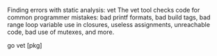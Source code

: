Finding errors with static analysis: vet
The vet tool checks code for common programmer mistakes:
bad printf formats,
bad build tags,
bad range loop variable use in closures,
useless assignments,
unreachable code,
bad use of mutexes,
and more.

go vet [pkg]
